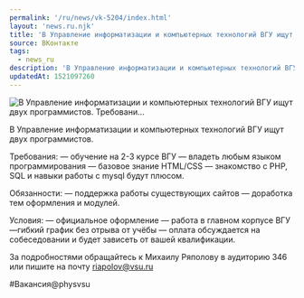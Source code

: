 ```yaml
---
permalink: '/ru/news/vk-5204/index.html'
layout: 'news.ru.njk'
title: 'В Управление информатизации и компьютерных технологий ВГУ ищут двух программистов.    Требовани…'
source: ВКонтакте
tags:
  - news_ru
description: 'В Управление информатизации и компьютерных технологий ВГУ ищут двух программистов.    Требовани…'
updatedAt: 1521097260
---
```

![В Управление информатизации и компьютерных технологий ВГУ ищут двух программистов.    Требовани…](https://sun9-61.userapi.com/impf/c840536/v840536116/68dcb/jVqIhQlXHgY.jpg?size=900x600&quality=96&proxy=1&sign=8869b43cb51a2786ea9bf311a47d32b7&c_uniq_tag=5uf6IQxT3vQGFZld4Ql2yNNu6-LxjrYTc62CD_TYti4&type=album)

В Управление информатизации и компьютерных технологий ВГУ ищут двух программистов.

Требования:
— ​обучение на 2-3 курсе ВГУ
—​ владеть любым языком программирования
—​ базовое знание HTML/CSS
—​ знакомство с PHP, SQL и навыки работы с mysql будут плюсом.

Обязанности:
— поддержка работы существующих сайтов
—​ доработка тем оформления и модулей.

Условия:
—​ официальное оформление
—​ работа в главном корпусе ВГУ
—​ гибкий график без отрыва от учёбы
—​ оплата обсуждается на собеседовании и будет зависеть от вашей квалификации.

За подробностями обращайтесь к Михаилу Ряполову в аудиторию 346 или пишите на почту ​riapolov@vsu.ru​

#Вакансия@physvsu
